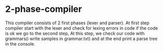 # 2-phase-compiler
This compiler consists of 2 first phases (lexer and parser). 
At first step compiler start with the lexer and check for lexing errors in code if the code is ok we go to the second step, At this step, we check our code with grammars(i write samples in grammar.txt) and at the end print a parse tree in the console.

